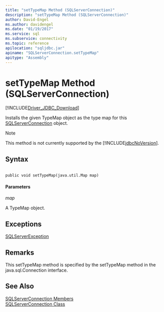 ```yaml
---
title: "setTypeMap Method (SQLServerConnection)"
description: "setTypeMap Method (SQLServerConnection)"
author: David-Engel
ms.author: davidengel
ms.date: "01/19/2017"
ms.service: sql
ms.subservice: connectivity
ms.topic: reference
apilocation: "sqljdbc.jar"
apiname: "SQLServerConnection.setTypeMap"
apitype: "Assembly"
---
```

# setTypeMap Method (SQLServerConnection)
[!INCLUDE[Driver_JDBC_Download](../../../includes/driver_jdbc_download.md)]

  Installs the given TypeMap object as the type map for this [SQLServerConnection](../../../connect/jdbc/reference/sqlserverconnection-class.md) object.  
  
> [!NOTE]  
>  This method is not currently supported by the [!INCLUDE[jdbcNoVersion](../../../includes/jdbcnoversion_md.md)].  
  
## Syntax  
  
```  
  
public void setTypeMap(java.util.Map map)  
```  
  
#### Parameters  
 *map*  
  
 A TypeMap object.  
  
## Exceptions  
 [SQLServerException](../../../connect/jdbc/reference/sqlserverexception-class.md)  
  
## Remarks  
 This setTypeMap method is specified by the setTypeMap method in the java.sql.Connection interface.  
  
## See Also  
 [SQLServerConnection Members](../../../connect/jdbc/reference/sqlserverconnection-members.md)   
 [SQLServerConnection Class](../../../connect/jdbc/reference/sqlserverconnection-class.md)  
  
  
